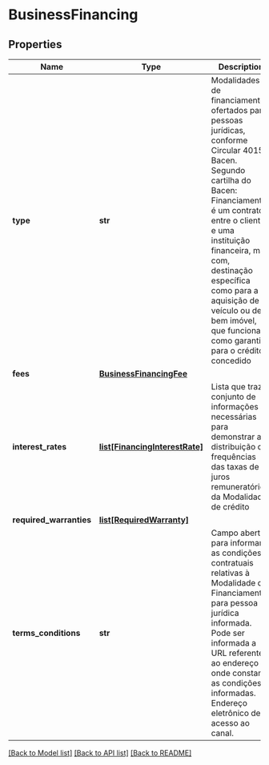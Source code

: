# BusinessFinancing

## Properties
Name | Type | Description | Notes
------------ | ------------- | ------------- | -------------
**type** | **str** | Modalidades de financiamentos ofertados para pessoas jurídicas, conforme Circular 4015-Bacen. Segundo cartilha do Bacen: Financiamento é um contrato entre o cliente e uma instituição financeira, mas com, destinação específica como para a aquisição de veículo ou de bem imóvel, que funcionam como garantia para o crédito concedido | 
**fees** | [**BusinessFinancingFee**](BusinessFinancingFee.md) |  | 
**interest_rates** | [**list[FinancingInterestRate]**](FinancingInterestRate.md) | Lista que traz o conjunto de informações necessárias para demonstrar a distribuição de frequências das taxas de juros remuneratórios da Modalidade de crédito | 
**required_warranties** | [**list[RequiredWarranty]**](RequiredWarranty.md) |  | 
**terms_conditions** | **str** | Campo aberto para informar as condições contratuais relativas à Modalidade de Financiamentos para pessoa jurídica informada. Pode ser informada a URL referente ao endereço onde constam as condições informadas. Endereço eletrônico de acesso ao canal. | 

[[Back to Model list]](../README.md#documentation-for-models) [[Back to API list]](../README.md#documentation-for-api-endpoints) [[Back to README]](../README.md)

